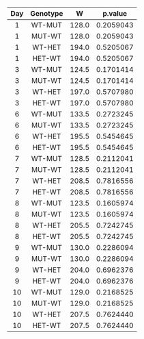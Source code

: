 | Day | Genotype |   W   |  p.value  |
|:---:|:--------:|:-----:|:---------:|
|  1  |  WT-MUT  | 128.0 | 0.2059043 |
|  1  |  MUT-WT  | 128.0 | 0.2059043 |
|  1  |  WT-HET  | 194.0 | 0.5205067 |
|  1  |  HET-WT  | 194.0 | 0.5205067 |
|  3  |  WT-MUT  | 124.5 | 0.1701414 |
|  3  |  MUT-WT  | 124.5 | 0.1701414 |
|  3  |  WT-HET  | 197.0 | 0.5707980 |
|  3  |  HET-WT  | 197.0 | 0.5707980 |
|  6  |  WT-MUT  | 133.5 | 0.2723245 |
|  6  |  MUT-WT  | 133.5 | 0.2723245 |
|  6  |  WT-HET  | 195.5 | 0.5454645 |
|  6  |  HET-WT  | 195.5 | 0.5454645 |
|  7  |  WT-MUT  | 128.5 | 0.2112041 |
|  7  |  MUT-WT  | 128.5 | 0.2112041 |
|  7  |  WT-HET  | 208.5 | 0.7816556 |
|  7  |  HET-WT  | 208.5 | 0.7816556 |
|  8  |  WT-MUT  | 123.5 | 0.1605974 |
|  8  |  MUT-WT  | 123.5 | 0.1605974 |
|  8  |  WT-HET  | 205.5 | 0.7242745 |
|  8  |  HET-WT  | 205.5 | 0.7242745 |
|  9  |  WT-MUT  | 130.0 | 0.2286094 |
|  9  |  MUT-WT  | 130.0 | 0.2286094 |
|  9  |  WT-HET  | 204.0 | 0.6962376 |
|  9  |  HET-WT  | 204.0 | 0.6962376 |
| 10  |  WT-MUT  | 129.0 | 0.2168525 |
| 10  |  MUT-WT  | 129.0 | 0.2168525 |
| 10  |  WT-HET  | 207.5 | 0.7624440 |
| 10  |  HET-WT  | 207.5 | 0.7624440 |
